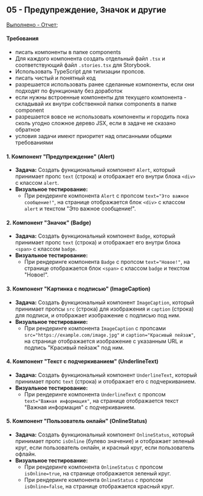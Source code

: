 ## 05 - Предупреждение, Значок и другие
[Выполнено - Отчет](report.md);

#### Требования
* писать компоненты в папке components
* Для каждого компонента создать отдельный файл `.tsx` и соответствующий файл `.stories.tsx` для Storybook.
* Использовать TypeScript для типизации пропсов.
* писать чистый и понятный код
* разрешается использовать ранее сделанные компоненты, если они подходят по функционалу без доработок
* если нужны встроенные компоненты для текущего компонента - складывай их внутри собственной папки components в папке component
* разрешается вовсе не использовать компоненты и городить пока сколь угодно сложное дерево JSX,  если в задаче не сказано обратное
* условия задачи имеют приоритет над описанными общими требованиями



#### 1. Компонент "Предупреждение" (Alert)

* **Задача:** Создать функциональный компонент `Alert`, который принимает пропс `text` (строка) и отображает его внутри блока `<div>` с классом `alert`.
* **Визуальное тестирование:**
    * При рендеринге компонента `Alert` с пропсом `text="Это важное сообщение!"`, на странице отображается блок `<div>` с классом `alert` и текстом "Это важное сообщение!".

#### 2. Компонент "Значок" (Badge)

* **Задача:** Создать функциональный компонент `Badge`, который принимает пропс `text` (строка) и отображает его внутри блока `<span>` с классом `badge`.
* **Визуальное тестирование:**
    * При рендеринге компонента `Badge` с пропсом `text="Новое!"`, на странице отображается блок `<span>` с классом `badge` и текстом "Новое!".

#### 3. Компонент "Картинка с подписью" (ImageCaption)

* **Задача:** Создать функциональный компонент `ImageCaption`, который принимает пропсы `src` (строка) для изображения и `caption` (строка) для подписи, и отображает изображение с подписью под ним.
* **Визуальное тестирование:**
    * При рендеринге компонента `ImageCaption` с пропсами `src="https://example.com/image.jpg"` и `caption="Красивый пейзаж"`, на странице отображается изображение с указанным URL и подпись "Красивый пейзаж" под ним.


#### 4. Компонент "Текст с подчеркиванием" (UnderlineText)

* **Задача:** Создать функциональный компонент `UnderlineText`, который принимает пропс `text` (строка) и отображает его с подчеркиванием.
* **Визуальное тестирование:**
    * При рендеринге компонента `UnderlineText` с пропсом `text="Важная информация"`, на странице отображается текст "Важная информация" с подчеркиванием.

#### 5. Компонент "Пользователь онлайн" (OnlineStatus)

* **Задача:** Создать функциональный компонент `OnlineStatus`, который принимает пропс `isOnline` (булево значение) и отображает зеленый круг, если пользователь онлайн, и красный круг, если пользователь офлайн.
* **Визуальное тестирование:**
    * При рендеринге компонента `OnlineStatus` с пропсом `isOnline=true`, на странице отображается зеленый круг.
    * При рендеринге компонента `OnlineStatus` с пропсом `isOnline=false`, на странице отображается красный круг.

